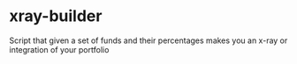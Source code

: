 # xray-builder
Script that given a set of funds and their percentages makes you an x-ray or integration of your portfolio
